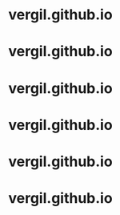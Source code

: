# vergil.github.io
# vergil.github.io
# vergil.github.io
# vergil.github.io
# vergil.github.io
# vergil.github.io
